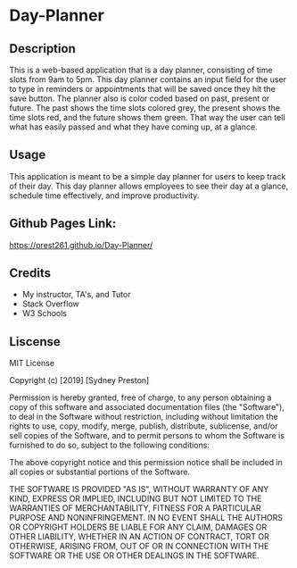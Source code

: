 # Day-Planner
## Description
This is a web-based application that is a day planner, consisting of time slots from 9am to 5pm. This day planner contains an input field for the user to type in reminders or appointments that will be saved once they hit the save button. The planner also is color coded based on past, present or future. The past shows the time slots colored grey, the present shows the time slots red, and the future shows them green. That way the user can tell what has easily passed and what they have coming up, at a glance.  

## Usage
This application is meant to be a simple day planner for users to keep track of their day. This day planner allows employees to see their day at a glance, schedule time effectively, and improve productivity.

## Github Pages Link:
https://prest261.github.io/Day-Planner/

## Credits
* My instructor, TA's, and Tutor
* Stack Overflow
* W3 Schools

## Liscense

MIT License

Copyright (c) [2019] [Sydney Preston]

Permission is hereby granted, free of charge, to any person obtaining a copy of this software and associated documentation files (the "Software"), to deal in the Software without restriction, including without limitation the rights to use, copy, modify, merge, publish, distribute, sublicense, and/or sell copies of the Software, and to permit persons to whom the Software is furnished to do so, subject to the following conditions:

The above copyright notice and this permission notice shall be included in all copies or substantial portions of the Software.

THE SOFTWARE IS PROVIDED "AS IS", WITHOUT WARRANTY OF ANY KIND, EXPRESS OR IMPLIED, INCLUDING BUT NOT LIMITED TO THE WARRANTIES OF MERCHANTABILITY, FITNESS FOR A PARTICULAR PURPOSE AND NONINFRINGEMENT. IN NO EVENT SHALL THE AUTHORS OR COPYRIGHT HOLDERS BE LIABLE FOR ANY CLAIM, DAMAGES OR OTHER LIABILITY, WHETHER IN AN ACTION OF CONTRACT, TORT OR OTHERWISE, ARISING FROM, OUT OF OR IN CONNECTION WITH THE SOFTWARE OR THE USE OR OTHER DEALINGS IN THE SOFTWARE.
